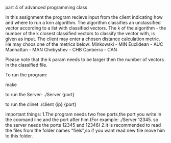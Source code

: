 part 4 of advanced programming class

In this assignment the program recievs input from the client indicating how and where to run a knn algorithm.
The algorithm classifies an unclassified vector according to a list with classified vectors.
The k of the algorithm - the number of the k closest classified vectors to classify the vector with, is given as input.
The client may enter a chosen distance calculation metric. He may choos one of the metrics below:
Minkowski - MIN
Euclidean - AUC
Manhattan - MAN
Chebyshev - CHB
Canberra - CAN

Please note that the k param needs to be larger then the number of vectors in the classified file.

To run the program:

make

to run the Server- ./Server {port}

to run the clinet ./client {ip} {port}


important things:
1.The program needs two free ports,the port you write in the coomand line and the port after him.(For example: ./Server 12345. so the server needs the ports 12345 and 12346)
2.It is recommended to read the files from the folder names "fiels",so if you want read new file move him to this folder.
